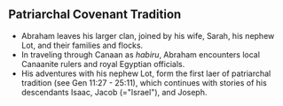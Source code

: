 ## Patriarchal Covenant Tradition

- Abraham leaves his larger clan, joined by his wife, Sarah, his nephew Lot, and their families and flocks.
- In traveling through Canaan as *habiru*, Abraham encounters local Canaanite rulers and royal Egyptian officials.
- His adventures with his nephew Lot, form the first laer of patriarchal tradition (see Gen 11:27 - 25:11), which continues with stories of his descendants Isaac, Jacob (="Israel"), and Joseph.